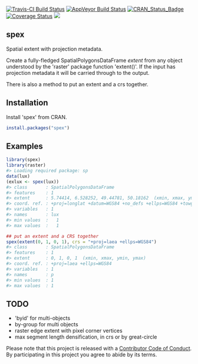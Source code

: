 
<!-- README.md is generated from README.Rmd. Please edit that file -->
[![Travis-CI Build Status](https://travis-ci.org/mdsumner/spex.svg?branch=master)](https://travis-ci.org/mdsumner/spex) [![AppVeyor Build Status](https://ci.appveyor.com/api/projects/status/github/mdsumner/spex?branch=master&svg=true)](https://ci.appveyor.com/project/mdsumner/spex) [![CRAN\_Status\_Badge](http://www.r-pkg.org/badges/version/spex)](https://cran.r-project.org/package=spex) [![Coverage Status](https://img.shields.io/codecov/c/github/mdsumner/spex/master.svg)](https://codecov.io/github/mdsumner/spex?branch=master) [![](http://www.r-pkg.org/badges/version/spex)](http://cran.rstudio.com/web/packages/spex/index.html)

spex
----

Spatial extent with projection metadata.

Create a fully-fledged SpatialPolygonsDataFrame *extent* from any object understood by the 'raster' package function 'extent()'. If the input has projection metadata it will be carried through to the output.

There is also a method to put an extent and a crs together.

Installation
------------

Install 'spex' from CRAN.

``` r
install.packages("spex")
```

Examples
--------

``` r
library(spex)
library(raster)
#> Loading required package: sp
data(lux)
(exlux <- spex(lux))
#> class       : SpatialPolygonsDataFrame 
#> features    : 1 
#> extent      : 5.74414, 6.528252, 49.44781, 50.18162  (xmin, xmax, ymin, ymax)
#> coord. ref. : +proj=longlat +datum=WGS84 +no_defs +ellps=WGS84 +towgs84=0,0,0 
#> variables   : 1
#> names       : lux 
#> min values  :   1 
#> max values  :   1

## put an extent and a CRS together
spex(extent(0, 1, 0, 1), crs = "+proj=laea +ellps=WGS84")
#> class       : SpatialPolygonsDataFrame 
#> features    : 1 
#> extent      : 0, 1, 0, 1  (xmin, xmax, ymin, ymax)
#> coord. ref. : +proj=laea +ellps=WGS84 
#> variables   : 1
#> names       : p 
#> min values  : 1 
#> max values  : 1
```

TODO
----

-   'byid' for multi-objects
-   by-group for multi objects
-   raster edge extent with pixel corner vertices
-   max segment length densification, in crs or by great-circle

Please note that this project is released with a [Contributor Code of Conduct](CONDUCT.md). By participating in this project you agree to abide by its terms.
